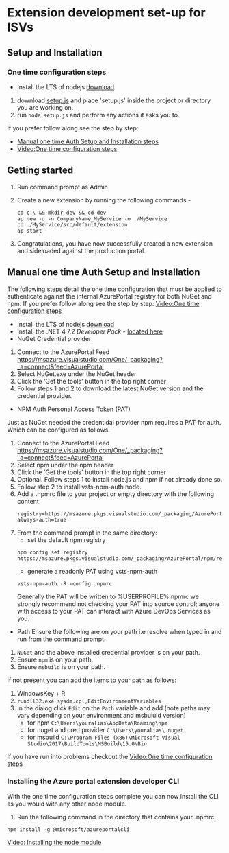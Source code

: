 <a name="extension-development-set-up-for-isvs"></a>
# Extension development set-up for ISVs

 
<a name="extension-development-set-up-for-isvs-setup-and-installation"></a>
## Setup and Installation

<a name="extension-development-set-up-for-isvs-setup-and-installation-one-time-configuration-steps"></a>
### One time configuration steps

- Install the LTS of nodejs [download](https://nodejs.org/en/download)

1. download [setup.js](https://aka.ms/portalfx/cli/setup) and place 'setup.js' inside the project or directory you are working on.
1. run `node setup.js` and perform any actions it asks you to.

If you prefer follow along see the step by step:
- [Manual one time Auth Setup and Installation steps](#manual-one-time-auth-setup-and-installation)
- [Video:One time configuration steps](https://msit.microsoftstream.com/video/d1f15784-da81-4354-933d-51e517d38cc1?st=657)



<a name="extension-development-set-up-for-isvs-getting-started"></a>
## Getting started


1. Run command prompt as Admin
1. Create a new extension by running the following commands - 

    ```
    cd c:\ && mkdir dev && cd dev
    ap new -d -n CompanyName_MyService -o ./MyService
    cd ./MyService/src/default/extension
    ap start

    ```
1. Congratulations, you have now successfully created a new extension and sideloaded against the production portal.

 

<a name="extension-development-set-up-for-isvs-manual-one-time-auth-setup-and-installation"></a>
## Manual one time Auth Setup and Installation
The following steps detail the one time configuration that must be applied to authenticate against the internal AzurePortal registry for both NuGet and npm.
If you prefer follow along see the step by step: [Video:One time configuration steps](https://msit.microsoftstream.com/video/d1f15784-da81-4354-933d-51e517d38cc1?st=657)

- Install the LTS of nodejs [download](https://nodejs.org/en/download)
- Install the .NET 4.7.2 *Developer Pack* - [located here](https://dotnet.microsoft.com/download/dotnet-framework/thank-you/net472-developer-pack-offline-installer)
- NuGet Credential provider
1. Connect to the AzurePortal Feed https://msazure.visualstudio.com/One/_packaging?_a=connect&feed=AzurePortal
1. Select NuGet.exe under the NuGet header
1. Click the 'Get the tools' button in the top right corner
1. Follow steps 1 and 2 to download the latest NuGet version and the credential provider.

- NPM Auth Personal Access Token (PAT)

Just as NuGet needed the credentidal provider npm requires a PAT for auth.  Which can be configured as follows.

1. Connect to the AzurePortal Feed https://msazure.visualstudio.com/One/_packaging?_a=connect&feed=AzurePortal
1. Select npm under the npm header
1. Click the 'Get the tools' button in the top right corner
1. Optional. Follow steps 1 to install node.js and npm if not already done so.
1. Follow step 2 to install vsts-npm-auth node.
1. Add a .npmrc file to your project or empty directory with the following content
    ```
    registry=https://msazure.pkgs.visualstudio.com/_packaging/AzurePortal/npm/registry/
    always-auth=true
    ```
1. From the command prompt in the same directory:
    - set the default npm registry
    ```
    npm config set registry https://msazure.pkgs.visualstudio.com/_packaging/AzurePortal/npm/registry/
    ```
    - generate a readonly PAT using vsts-npm-auth
    ```
    vsts-npm-auth -R -config .npmrc
    ```
    Generally the PAT will be written to %USERPROFILE%\.npmrc we strongly recommend not checking your PAT into source control; anyone with access to your PAT can interact with Azure DevOps Services as you.


- Path
Ensure the following are on your path i.e resolve when typed in and run from the command prompt.
1. `NuGet` and the above installed credential provider is on your path.
1. Ensure `npm` is on your path.
1. Ensure `msbuild` is on your path.

If not present you can add the items to your path as follows:
1. WindowsKey + R
1. `rundll32.exe sysdm.cpl,EditEnvironmentVariables`
1. In the dialog click `Edit` on the `Path` variable and add (note paths may vary depending on your environment and msbuiuld version)
    - for npm `C:\Users\youralias\AppData\Roaming\npm`
    - for nuget and cred provider `C:\Users\youralias\.nuget`
    - for msbuild `C:\Program Files (x86)\Microsoft Visual Studio\2017\BuildTools\MSBuild\15.0\Bin`

If you have run into problems checkout the [Video:One time configuration steps](https://msit.microsoftstream.com/video/d1f15784-da81-4354-933d-51e517d38cc1?st=657)

<a name="extension-development-set-up-for-isvs-manual-one-time-auth-setup-and-installation-installing-the-azure-portal-extension-developer-cli"></a>
### Installing the Azure portal extension developer CLI

With the one time configuration steps complete you can now install the CLI as you would with any other node module.

1. Run the following command in the directory that contains your .npmrc.
```
npm install -g @microsoft/azureportalcli
```

[Video: Installing the node module](https://msit.microsoftstream.com/video/d1f15784-da81-4354-933d-51e517d38cc1?st=1324)

